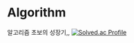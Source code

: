 # Algorithm

알고리즘 초보의 성장기,,
[![Solved.ac Profile](http://mazassumnida.wtf/api/v2/generate_badge?boj=steadilyworked)](https://solved.ac/steadilyworked/)

